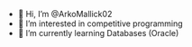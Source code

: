 - 👋 Hi, I’m @ArkoMallick02
- 👀 I’m interested in competitive programming
- 🌱 I’m currently learning Databases (Oracle)
  

<!---
ArkoMallick02/ArkoMallick02 is a ✨ special ✨ repository because its `README.md` (this file) appears on your GitHub profile.
You can click the Preview link to take a look at your changes.
--->
